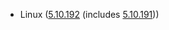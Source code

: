 - Linux ([5.10.192](https://lwn.net/Articles/942867) (includes [5.10.191](https://lwn.net/Articles/941777)))
